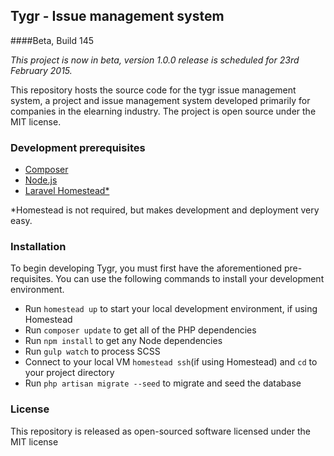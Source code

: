 ## Tygr - Issue management system
####Beta, Build 145

*This project is now in beta, version 1.0.0 release is scheduled for 23rd February 2015.*

This repository hosts the source code for the tygr issue management system, a project and issue management system developed primarily for companies in the elearning industry. The project is open source under the MIT license.

### Development prerequisites

* [Composer](https://getcomposer.org/)
* [Node.js](nodejs.org)
* [Laravel Homestead*](http://laravel.com/docs/master/homestead)

*Homestead is not required, but makes development and deployment very easy.

### Installation

To begin developing Tygr, you must first have the aforementioned pre-requisites. You can use the following commands to install your development environment.

* Run `homestead up` to start your local development environment, if using Homestead
* Run `composer update` to get all of the PHP dependencies
* Run `npm install` to get any Node dependencies
* Run `gulp watch` to process SCSS
* Connect to your local VM `homestead ssh`(if using Homestead) and `cd` to your project directory
* Run `php artisan migrate --seed` to migrate and seed the database

### License
This repository is released as open-sourced software licensed under the MIT license
